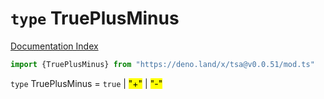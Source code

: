 # `type` TruePlusMinus

[Documentation Index](../README.md)

```ts
import {TruePlusMinus} from "https://deno.land/x/tsa@v0.0.51/mod.ts"
```

`type` TruePlusMinus = `true` | <mark>"+"</mark> | <mark>"-"</mark>